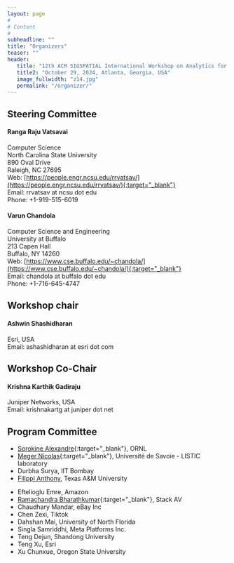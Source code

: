 ```yaml
---
layout: page
#
# Content
#
subheadline: ""
title: "Organizers"
teaser: ""
header:
   title: "12th ACM SIGSPATIAL International Workshop on Analytics for Big Geospatial Data (BigSpatial 2024)"
   title2: "October 29, 2024, Atlanta, Georgia, USA"
   image_fullwidth: "z14.jpg"
   permalink: "/organizer/"
---
```

## Steering Committee

#### Ranga Raju Vatsavai

Computer Science   
North Carolina State University  
890 Oval Drive  
Raleigh, NC 27695  
Web: [https://people.engr.ncsu.edu/rrvatsav/](https://people.engr.ncsu.edu/rrvatsav/){:target="_blank"}  
Email: rrvatsav at ncsu dot edu  
Phone: +1-919-515-6019  

#### Varun Chandola

Computer Science and Engineering  
University at Buffalo  
213 Capen Hall  
Buffalo, NY 14260  
Web: [https://www.cse.buffalo.edu/~chandola/](https://www.cse.buffalo.edu/~chandola/){:target="_blank"}  
Email: chandola at buffalo dot edu  
Phone: +1-716-645-4747  

## Workshop chair

#### Ashwin Shashidharan

Esri, USA  
Email: ashashidharan at esri dot com

## Workshop Co-Chair

#### Krishna Karthik Gadiraju

Juniper Networks, USA <br>
Email: krishnakartg at juniper dot net

<!-- ## Student Coordinator -->


## Program Committee
 * [Sorokine Alexandre](https://web.ornl.gov/sci/gist/staff_bios/detailed_sorokine.shtml){:target="_blank"}, ORNL
 * [Meger Nicolas](https://www.listic.univ-smb.fr/en/presentation-en/members/lecturers/nicolas-meger-en/){:target="_blank"}, Université de Savoie - LISTIC laboratory
 * Durbha Surya, IIT Bombay
 * [Filippi Anthony](https://geography.tamu.edu/people/profiles/faculty/filippianthony.html), Texas A&M University
 <!--* [Wang Fusheng](https://www.cs.stonybrook.edu/people/faculty/FushengWang){:target="_blank"}, Stony Brook University -->
 <!--* [Kurte Kuldeep](https://www.ornl.gov/staff-profile/kuldeep-r-kurte){:target="_blank"}, ORNL -->
 <!--* [Croitoru Arie](https://cos.gmu.edu/ggs/people/faculty-staff/arie-croitoru/){:target="_blank"}, George Mason University -->
 * Eftelioglu Emre, Amazon 
 * [Ramachandra Bharathkumar](https://tnybny.github.io/){:target="_blank"}, Stack AV
 * Chaudhary Mandar, eBay Inc
 * Chen Zexi, Tiktok
 * Dahshan Mai, University of North Florida
 * Singla Samriddhi, Meta Platforms Inc.
 * Teng Dejun, Shandong University
 * Teng Xu, Esri
 * Xu Chunxue, Oregon State University
 <!--* Seokyong Hong, CJ Logistics-->
